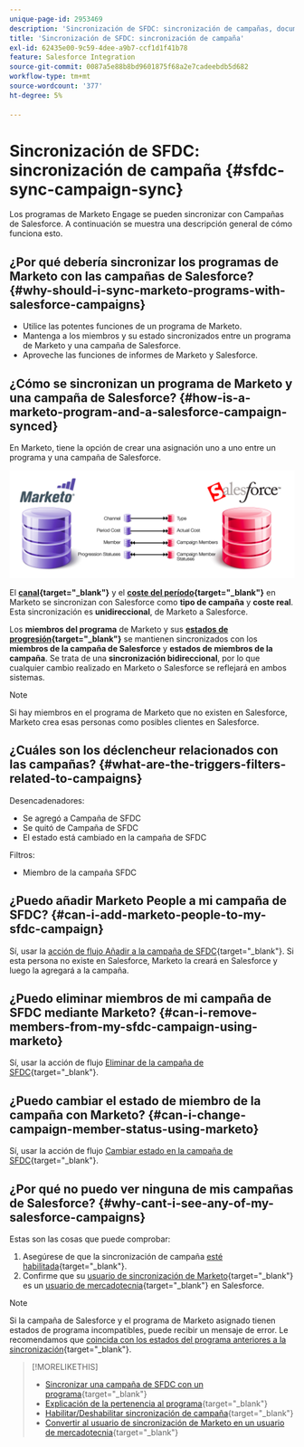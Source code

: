 ```yaml
---
unique-page-id: 2953469
description: 'Sincronización de SFDC: sincronización de campañas, documentos de Marketo, documentación del producto'
title: 'Sincronización de SFDC: sincronización de campaña'
exl-id: 62435e00-9c59-4dee-a9b7-ccf1d1f41b78
feature: Salesforce Integration
source-git-commit: 0087a5e88b8bd9601875f68a2e7cadeebdb5d682
workflow-type: tm+mt
source-wordcount: '377'
ht-degree: 5%

---
```


# Sincronización de SFDC: sincronización de campaña {#sfdc-sync-campaign-sync}

Los programas de Marketo Engage se pueden sincronizar con Campañas de Salesforce. A continuación se muestra una descripción general de cómo funciona esto.

## ¿Por qué debería sincronizar los programas de Marketo con las campañas de Salesforce? {#why-should-i-sync-marketo-programs-with-salesforce-campaigns}

* Utilice las potentes funciones de un programa de Marketo.
* Mantenga a los miembros y su estado sincronizados entre un programa de Marketo y una campaña de Salesforce.
* Aproveche las funciones de informes de Marketo y Salesforce.

## ¿Cómo se sincronizan un programa de Marketo y una campaña de Salesforce? {#how-is-a-marketo-program-and-a-salesforce-campaign-synced}

En Marketo, tiene la opción de crear una asignación uno a uno entre un programa y una campaña de Salesforce.

![](assets/image2015-7-8-9-3a43-3a8.png)

El **[canal](/help/marketo/product-docs/administration/tags/create-a-program-channel.md){target="_blank"}** y el **[coste del período](/help/marketo/product-docs/core-marketo-concepts/programs/working-with-programs/understanding-period-costs.md){target="_blank"}** en Marketo se sincronizan con Salesforce como **tipo de campaña** y **coste real**. Esta sincronización es **unidireccional**, de Marketo a Salesforce.

Los **miembros del programa** de Marketo y sus **[estados de progresión](/help/marketo/product-docs/core-marketo-concepts/programs/creating-programs/understanding-program-membership.md){target="_blank"}** se mantienen sincronizados con los **miembros de la campaña de Salesforce** y **estados de miembros de la campaña**. Se trata de una **sincronización bidireccional**, por lo que cualquier cambio realizado en Marketo o Salesforce se reflejará en ambos sistemas.

>[!NOTE]
>
>Si hay miembros en el programa de Marketo que no existen en Salesforce, Marketo crea esas personas como posibles clientes en Salesforce.

## ¿Cuáles son los déclencheur relacionados con las campañas? {#what-are-the-triggers-filters-related-to-campaigns}

Desencadenadores:

* Se agregó a Campaña de SFDC
* Se quitó de Campaña de SFDC
* El estado está cambiado en la campaña de SFDC

Filtros:

* Miembro de la campaña SFDC

## ¿Puedo añadir Marketo People a mi campaña de SFDC? {#can-i-add-marketo-people-to-my-sfdc-campaign}

Sí, usar la [acción de flujo Añadir a la campaña de SFDC](/help/marketo/product-docs/core-marketo-concepts/smart-campaigns/salesforce-flow-actions/add-to-sfdc-campaign.md){target="_blank"}. Si esta persona no existe en Salesforce, Marketo la creará en Salesforce y luego la agregará a la campaña.

## ¿Puedo eliminar miembros de mi campaña de SFDC mediante Marketo? {#can-i-remove-members-from-my-sfdc-campaign-using-marketo}

Sí, usar la acción de flujo [Eliminar de la campaña de SFDC](/help/marketo/product-docs/core-marketo-concepts/smart-campaigns/salesforce-flow-actions/remove-from-sfdc-campaign.md){target="_blank"}.

## ¿Puedo cambiar el estado de miembro de la campaña con Marketo? {#can-i-change-campaign-member-status-using-marketo}

Sí, usar la acción de flujo [Cambiar estado en la campaña de SFDC](/help/marketo/product-docs/core-marketo-concepts/smart-campaigns/salesforce-flow-actions/change-status-in-sfdc-campaign.md){target="_blank"}.

## ¿Por qué no puedo ver ninguna de mis campañas de Salesforce? {#why-cant-i-see-any-of-my-salesforce-campaigns}

Estas son las cosas que puede comprobar:

1. Asegúrese de que la sincronización de campaña [esté habilitada](/help/marketo/product-docs/crm-sync/salesforce-sync/setup/optional-steps/enable-disable-campaign-sync.md){target="_blank"}.
1. Confirme que su [usuario de sincronización de Marketo](/help/marketo/product-docs/crm-sync/salesforce-sync/setup/enterprise-unlimited-edition/step-2-of-3-create-a-salesforce-user-for-marketo-enterprise-unlimited.md){target="_blank"} es un [usuario de mercadotecnia](/help/marketo/product-docs/crm-sync/salesforce-sync/setup/optional-steps/enable-disable-campaign-sync/make-marketo-sync-user-a-marketing-user.md){target="_blank"} en Salesforce.

>[!NOTE]
>
>Si la campaña de Salesforce y el programa de Marketo asignado tienen estados de programa incompatibles, puede recibir un mensaje de error. Le recomendamos que [coincida con los estados del programa anteriores a la sincronización](/help/marketo/product-docs/crm-sync/salesforce-sync/sfdc-sync-details/how-to-match-program-statuses-and-salesforce-campaign-statuses-prior-to-sync.md){target="_blank"}.

>[!MORELIKETHIS]
>
>* [Sincronizar una campaña de SFDC con un programa](/help/marketo/product-docs/core-marketo-concepts/programs/working-with-programs/sync-an-sfdc-campaign-with-a-program.md){target="_blank"}
>* [Explicación de la pertenencia al programa](/help/marketo/product-docs/core-marketo-concepts/programs/creating-programs/understanding-program-membership.md){target="_blank"}
>* [Habilitar/Deshabilitar sincronización de campaña](/help/marketo/product-docs/crm-sync/salesforce-sync/setup/optional-steps/enable-disable-campaign-sync.md){target="_blank"}
>* [Convertir al usuario de sincronización de Marketo en un usuario de mercadotecnia](/help/marketo/product-docs/crm-sync/salesforce-sync/setup/optional-steps/enable-disable-campaign-sync/make-marketo-sync-user-a-marketing-user.md){target="_blank"}
